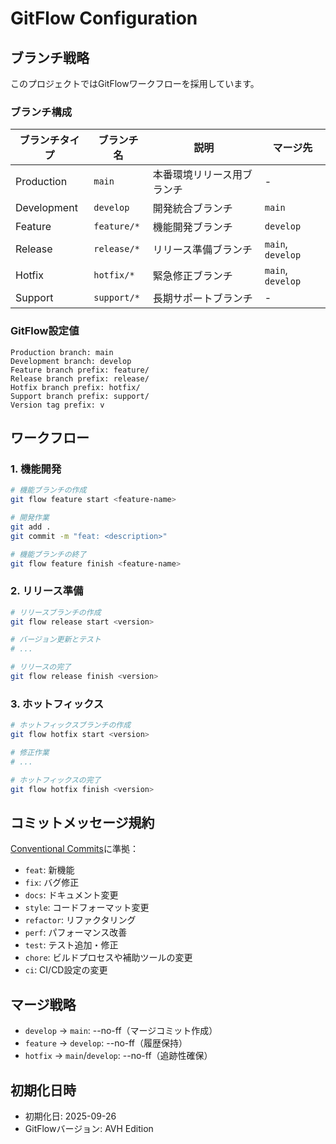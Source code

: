 # GitFlow Configuration

## ブランチ戦略

このプロジェクトではGitFlowワークフローを採用しています。

### ブランチ構成

| ブランチタイプ | ブランチ名 | 説明 | マージ先 |
|------------|---------|------|----------|
| Production | `main` | 本番環境リリース用ブランチ | - |
| Development | `develop` | 開発統合ブランチ | `main` |
| Feature | `feature/*` | 機能開発ブランチ | `develop` |
| Release | `release/*` | リリース準備ブランチ | `main`, `develop` |
| Hotfix | `hotfix/*` | 緊急修正ブランチ | `main`, `develop` |
| Support | `support/*` | 長期サポートブランチ | - |

### GitFlow設定値

```
Production branch: main
Development branch: develop
Feature branch prefix: feature/
Release branch prefix: release/
Hotfix branch prefix: hotfix/
Support branch prefix: support/
Version tag prefix: v
```

## ワークフロー

### 1. 機能開発

```bash
# 機能ブランチの作成
git flow feature start <feature-name>

# 開発作業
git add .
git commit -m "feat: <description>"

# 機能ブランチの終了
git flow feature finish <feature-name>
```

### 2. リリース準備

```bash
# リリースブランチの作成
git flow release start <version>

# バージョン更新とテスト
# ...

# リリースの完了
git flow release finish <version>
```

### 3. ホットフィックス

```bash
# ホットフィックスブランチの作成
git flow hotfix start <version>

# 修正作業
# ...

# ホットフィックスの完了
git flow hotfix finish <version>
```

## コミットメッセージ規約

[Conventional Commits](https://www.conventionalcommits.org/)に準拠：

- `feat`: 新機能
- `fix`: バグ修正
- `docs`: ドキュメント変更
- `style`: コードフォーマット変更
- `refactor`: リファクタリング
- `perf`: パフォーマンス改善
- `test`: テスト追加・修正
- `chore`: ビルドプロセスや補助ツールの変更
- `ci`: CI/CD設定の変更

## マージ戦略

- `develop` → `main`: --no-ff（マージコミット作成）
- `feature` → `develop`: --no-ff（履歴保持）
- `hotfix` → `main`/`develop`: --no-ff（追跡性確保）

## 初期化日時

- 初期化日: 2025-09-26
- GitFlowバージョン: AVH Edition